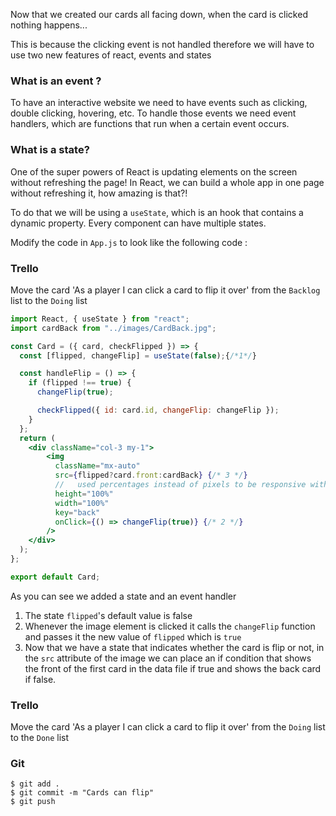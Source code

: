 Now that we created our cards all facing down, when the card is clicked nothing happens...

This is because the clicking event is not handled therefore we will have to use two new features of react, events and states

### What is an event ?

To have an interactive website we need to have events such as clicking, double clicking, hovering, etc. To handle those events we need event handlers, which are functions that run when a certain event occurs.

### What is a state?

One of the super powers of React is updating elements on the screen without refreshing the page! In React, we can build a whole app in one page without refreshing it, how amazing is that?!

To do that we will be using a `useState`, which is an hook that contains a dynamic property. Every component can have multiple states.

Modify the code in `App.js` to look like the following code :

### Trello

Move the card 'As a player I can click a card to flip it over' from the `Backlog` list to the `Doing` list

```jsx
import React, { useState } from "react";
import cardBack from "../images/CardBack.jpg";

const Card = ({ card, checkFlipped }) => {
  const [flipped, changeFlip] = useState(false);{/*1*/}

  const handleFlip = () => {
    if (flipped !== true) {
      changeFlip(true);

      checkFlipped({ id: card.id, changeFlip: changeFlip });
    }
  };
  return (
    <div className="col-3 my-1">
        <img
          className="mx-auto"
          src={flipped?card.front:cardBack} {/* 3 */}
          //   used percentages instead of pixels to be responsive with the screen size
          height="100%"
          width="100%"
          key="back"
          onClick={() => changeFlip(true)} {/* 2 */}
        />
    </div>
  );
};

export default Card;

```

As you can see we added a state and an event handler

1. The state `flipped`'s default value is false
2. Whenever the image element is clicked it calls the `changeFlip` function and passes it the new value of `flipped` which is `true`
3. Now that we have a state that indicates whether the card is flip or not, in the `src` attribute of the image we can place an if condition that shows the front of the first card in the data file if true and shows the back card if false.

### Trello

Move the card 'As a player I can click a card to flip it over' from the `Doing` list to the `Done` list

### Git

```shell
$ git add .
$ git commit -m "Cards can flip"
$ git push
```
